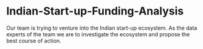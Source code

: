 # Indian-Start-up-Funding-Analysis
Our team is trying to venture into the Indian start-up ecosystem. As the data experts of the team we are to investigate the ecosystem and propose the best course of action. 
